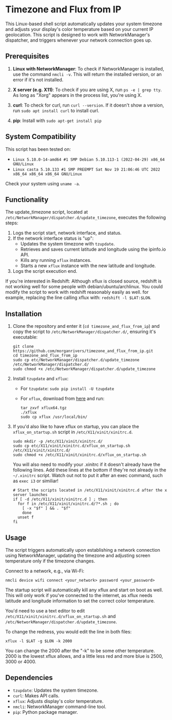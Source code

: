# Timezone and Flux from IP

This Linux-based shell script automatically updates your system timezone and adjusts your display's color temperature based on your current IP geolocation. This script is designed to work with NetworkManager's dispatcher, and triggers whenever your network connection goes up.

## Prerequisites

1. **Linux with NetworkManager**: To check if NetworkManager is installed, use the command `nmcli -v`. This will return the installed version, or an error if it's not installed.

2. **X server (e.g. X11)**: To check if you are using X, run `ps -e | grep tty`. As long as "Xorg" appears in the process list, you're using X.

3. **curl**: To check for curl, run `curl --version`. If it doesn't show a version, run `sudo apt install curl` to install curl.

4. **pip**: Install with `sudo apt-get install pip`

## System Compatibility

This script has been tested on:

- `Linux 5.10.0-14-amd64 #1 SMP Debian 5.10.113-1 (2022-04-29) x86_64 GNU/Linux`
- `Linux casta 5.10.133 #1 SMP PREEMPT Sat Nov 19 21:06:46 UTC 2022 x86_64 x86_64 x86_64 GNU/Linux`

Check your system using `uname -a`.

## Functionality

The update_timezone script, located at `/etc/NetworkManager/dispatcher.d/update_timezone`, executes the following steps:

1. Logs the script start, network interface, and status.
2. If the network interface status is "up":
    - Updates the system timezone with `tzupdate`.
    - Retrieves and saves current latitude and longitude using the ipinfo.io API.
    - Kills any running `xflux` instances.
    - Starts a new `xflux` instance with the new latitude and longitude.
3. Logs the script execution end.

If you're interested in Redshift: Although xflux is closed source, redshift is not working well for some people with debian/ubuntu/archlinux. You could modify the script to work with redshift reasonably easily as well. for example, replacing the line calling xflux with: `redshift -l $LAT:$LON`.



## Installation

1. Clone the repository and enter it (`cd timezone_and_flux_from_ip`) and copy the script to `/etc/NetworkManager/dispatcher.d/`, ensuring it's executable:

   ```
   git clone https://github.com/morganrivers/timezone_and_flux_from_ip.git
   cd timezone_and_flux_from_ip
   sudo cp etc/NetworkManager/dispatcher.d/update_timezone /etc/NetworkManager/dispatcher.d/
   sudo chmod +x /etc/NetworkManager/dispatcher.d/update_timezone
   ```

2. Install `tzupdate` and `xflux`:

   - For `tzupdate`: `sudo pip install -U tzupdate`
   - For `xflux`, download from [here](https://justgetflux.com/linux.html) and run:

     ```
     tar zxvf xflux64.tgz
     ./xflux
     sudo cp xflux /usr/local/bin/
     ```
     
3.  If you'd also like to have xflux on startup, you can place the `xflux_on_startup.sh` script in `/etc/X11/xinit/xinitrc.d`.

    ```
    sudo mkdir -p /etc/X11/xinit/xinitrc.d/
    sudo cp etc/X11/xinit/xinitrc.d/xflux_on_startup.sh /etc/X11/xinit/xinitrc.d/
    sudo chmod +x /etc/X11/xinit/xinitrc.d/xflux_on_startup.sh
    ```

    You will also need to modify your .xinitrc if it doesn't already have the following lines. Add these lines at the bottom if they're not already in the `~/.xinitrc` script. Watch out not to put it after an exec command, such as `exec i3` or similiar!

    ```
    # Start the scripts located in /etc/X11/xinit/xinitrc.d after the x server launches
    if [ -d /etc/X11/xinit/xinitrc.d ] ; then
      for f in /etc/X11/xinit/xinitrc.d/?*.sh ; do
        [ -x "$f" ] && . "$f"
        done
      unset f
    fi
    ```

    


## Usage

The script triggers automatically upon establishing a network connection using NetworkManager, updating the timezone and adjusting screen temperature only if the timezone changes.

Connect to a network, e.g., via Wi-Fi:

```
nmcli device wifi connect <your_network> password <your_password>
```

The startup script will automatically kill any  xflux and start on boot as well. This will only work if you've connected to the internet, as xflux needs latitude and longitude information to set the correct color temperature.

You'd need to use a text editor to edit `/etc/X11/xinit/xinitrc.d/xflux_on_startup.sh` and `/etc/NetworkManager/dispatcher.d/update_timezone`.

To change the redness, you would edit the line in both files:
```
xflux -l $LAT -g $LON -k 2000
```
You can change the 2000 after the "-k" to be some other temperature. 2000 is the lowest xflux allows, and a little less red and more blue is 2500, 3000 or 4000.


## Dependencies

- `tzupdate`: Updates the system timezone.
- `curl`: Makes API calls.
- `xflux`: Adjusts display's color temperature.
- `nmcli`: NetworkManager command-line tool.
- `pip`: Python package manager.

